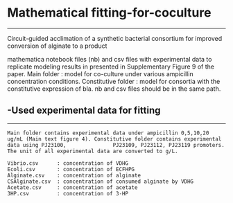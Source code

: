 # Mathematical fitting-for-coculture
---------------------
Circuit-guided acclimation of a synthetic bacterial consortium for improved conversion of alginate to a product

mathematica notebook files (nb) and csv files with experimental data to replicate modeling results in presented in Supplementary Figure 9 of the paper.
Main folder : model for co-culture under various ampicillin concentration conditions.
Constitutive folder : model for consortia with the constitutive expression of bla.
nb and csv files should be in the same path.

## -Used experimental data for fitting
---------------------
    Main folder contains experimental data under ampicillin 0,5,10,20 ug/mL (Main text figure 4). Constitutive folder contains experimental data using PJ23100,               PJ23109, PJ23112, PJ23119 promoters. The unit of all experimental data are converted to g/L.
    
    Vibrio.csv      : concentration of VDHG
    Ecoli.csv       : concentration of ECFHPG
    Alginate.csv    : concentration of alginate
    CSAlginate.csv  : concentration of consumed alginate by VDHG
    Acetate.csv     : concentration of acetate
    3HP.csv         : concentration of 3-HP
